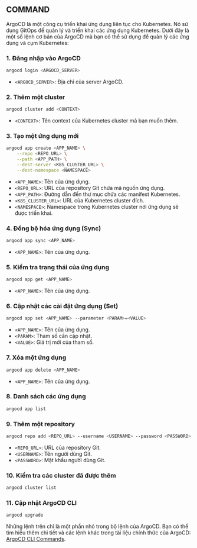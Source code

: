 ## COMMAND
ArgoCD là một công cụ triển khai ứng dụng liên tục cho Kubernetes. Nó sử dụng GitOps để quản lý và triển khai các ứng dụng Kubernetes. Dưới đây là một số lệnh cơ bản của ArgoCD mà bạn có thể sử dụng để quản lý các ứng dụng và cụm Kubernetes:

### 1. Đăng nhập vào ArgoCD
```sh
argocd login <ARGOCD_SERVER>
```
- `<ARGOCD_SERVER>`: Địa chỉ của server ArgoCD.

### 2. Thêm một cluster
```sh
argocd cluster add <CONTEXT>
```
- `<CONTEXT>`: Tên context của Kubernetes cluster mà bạn muốn thêm.

### 3. Tạo một ứng dụng mới
```sh
argocd app create <APP_NAME> \
    --repo <REPO_URL> \
    --path <APP_PATH> \
    --dest-server <K8S_CLUSTER_URL> \
    --dest-namespace <NAMESPACE>
```
- `<APP_NAME>`: Tên của ứng dụng.
- `<REPO_URL>`: URL của repository Git chứa mã nguồn ứng dụng.
- `<APP_PATH>`: Đường dẫn đến thư mục chứa các manifest Kubernetes.
- `<K8S_CLUSTER_URL>`: URL của Kubernetes cluster đích.
- `<NAMESPACE>`: Namespace trong Kubernetes cluster nơi ứng dụng sẽ được triển khai.

### 4. Đồng bộ hóa ứng dụng (Sync)
```sh
argocd app sync <APP_NAME>
```
- `<APP_NAME>`: Tên của ứng dụng.

### 5. Kiểm tra trạng thái của ứng dụng
```sh
argocd app get <APP_NAME>
```
- `<APP_NAME>`: Tên của ứng dụng.

### 6. Cập nhật các cài đặt ứng dụng (Set)
```sh
argocd app set <APP_NAME> --parameter <PARAM>=<VALUE>
```
- `<APP_NAME>`: Tên của ứng dụng.
- `<PARAM>`: Tham số cần cập nhật.
- `<VALUE>`: Giá trị mới của tham số.

### 7. Xóa một ứng dụng
```sh
argocd app delete <APP_NAME>
```
- `<APP_NAME>`: Tên của ứng dụng.

### 8. Danh sách các ứng dụng
```sh
argocd app list
```

### 9. Thêm một repository
```sh
argocd repo add <REPO_URL> --username <USERNAME> --password <PASSWORD>
```
- `<REPO_URL>`: URL của repository Git.
- `<USERNAME>`: Tên người dùng Git.
- `<PASSWORD>`: Mật khẩu người dùng Git.

### 10. Kiểm tra các cluster đã được thêm
```sh
argocd cluster list
```

### 11. Cập nhật ArgoCD CLI
```sh
argocd upgrade
```

Những lệnh trên chỉ là một phần nhỏ trong bộ lệnh của ArgoCD. Bạn có thể tìm hiểu thêm chi tiết và các lệnh khác trong tài liệu chính thức của ArgoCD: [ArgoCD CLI Commands](https://argo-cd.readthedocs.io/en/stable/user-guide/commands/argocd/).